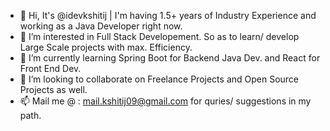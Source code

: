 - 👋 Hi, It's @idevkshitij | I'm having 1.5+ years of Industry Experience and working as a Java Developer right now.
- 👀 I’m interested in Full Stack Developement. So as to learn/ develop Large Scale projects with max. Efficiency. 
- 🌱 I’m currently learning Spring Boot for Backend Java Dev. and React for Front End Dev.
- 💞️ I’m looking to collaborate on Freelance Projects and Open Source Projects as well.
- 📫 Mail me @ : mail.kshitij09@gmail.com for quries/ suggestions in my path.

<!---
idevkshitij/idevkshitij is a ✨ special ✨ repository because its `README.md` (this file) appears on your GitHub profile.
You can click the Preview link to take a look at your changes.
--->
